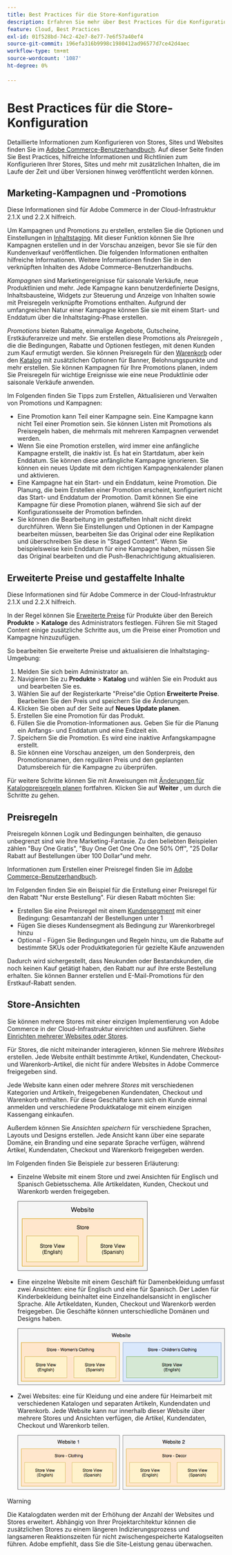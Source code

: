 ```yaml
---
title: Best Practices für die Store-Konfiguration
description: Erfahren Sie mehr über Best Practices für die Konfiguration Ihres Stores in Adobe Commerce in der Cloud-Infrastruktur.
feature: Cloud, Best Practices
exl-id: 01f528bd-74c2-42e7-8e77-7e6f57a40ef4
source-git-commit: 196efa316b9998c1980412ad96577d7ce42d4aec
workflow-type: tm+mt
source-wordcount: '1087'
ht-degree: 0%

---
```


# Best Practices für die Store-Konfiguration

Detaillierte Informationen zum Konfigurieren von Stores, Sites und Websites finden Sie im [Adobe Commerce-Benutzerhandbuch](https://experienceleague.adobe.com/docs/commerce-admin/user-guides/home.html). Auf dieser Seite finden Sie Best Practices, hilfreiche Informationen und Richtlinien zum Konfigurieren Ihrer Stores, Sites und mehr mit zusätzlichen Inhalten, die im Laufe der Zeit und über Versionen hinweg veröffentlicht werden können.

## Marketing-Kampagnen und -Promotions

Diese Informationen sind für Adobe Commerce in der Cloud-Infrastruktur 2.1.X und 2.2.X hilfreich.

Um Kampagnen und Promotions zu erstellen, erstellen Sie die Optionen und Einstellungen in [Inhaltstaging](https://experienceleague.adobe.com/docs/commerce-admin/content-design/staging/content-staging.html). Mit dieser Funktion können Sie Ihre Kampagnen erstellen und in der Vorschau anzeigen, bevor Sie sie für den Kundenverkauf veröffentlichen. Die folgenden Informationen enthalten hilfreiche Informationen. Weitere Informationen finden Sie in den verknüpften Inhalten des Adobe Commerce-Benutzerhandbuchs.

_Kampagnen_ sind Marketingereignisse für saisonale Verkäufe, neue Produktlinien und mehr. Jede Kampagne kann benutzerdefinierte Designs, Inhaltsbausteine, Widgets zur Steuerung und Anzeige von Inhalten sowie mit Preisregeln verknüpfte Promotions enthalten. Aufgrund der umfangreichen Natur einer Kampagne können Sie sie mit einem Start- und Enddatum über die Inhaltstaging-Phase erstellen.

_Promotions_ bieten Rabatte, einmalige Angebote, Gutscheine, Erstkäuferanreize und mehr. Sie erstellen diese Promotions als _Preisregeln_ , die die Bedingungen, Rabatte und Optionen festlegen, mit denen Kunden zum Kauf ermutigt werden. Sie können Preisregeln für den [Warenkorb](https://experienceleague.adobe.com/docs/commerce-admin/marketing/promotions/cart-rules/price-rules-cart.html) oder den [Katalog](https://experienceleague.adobe.com/docs/commerce-admin/marketing/promotions/catalog-rules/price-rules-catalog.html) mit zusätzlichen Optionen für Banner, Belohnungspunkte und mehr erstellen. Sie können Kampagnen für Ihre Promotions planen, indem Sie Preisregeln für wichtige Ereignisse wie eine neue Produktlinie oder saisonale Verkäufe anwenden.

Im Folgenden finden Sie Tipps zum Erstellen, Aktualisieren und Verwalten von Promotions und Kampagnen:

* Eine Promotion kann Teil einer Kampagne sein. Eine Kampagne kann nicht Teil einer Promotion sein. Sie können Listen mit Promotions als Preisregeln haben, die mehrmals mit mehreren Kampagnen verwendet werden.
* Wenn Sie eine Promotion erstellen, wird immer eine anfängliche Kampagne erstellt, die inaktiv ist. Es hat ein Startdatum, aber kein Enddatum. Sie können diese anfängliche Kampagne ignorieren. Sie können ein neues Update mit dem richtigen Kampagnenkalender planen und aktivieren.
* Eine Kampagne hat ein Start- und ein Enddatum, keine Promotion. Die Planung, die beim Erstellen einer Promotion erscheint, konfiguriert nicht das Start- und Enddatum der Promotion. Damit können Sie eine Kampagne für diese Promotion planen, während Sie sich auf der Konfigurationsseite der Promotion befinden.
* Sie können die Bearbeitung im gestaffelten Inhalt nicht direkt durchführen. Wenn Sie Einstellungen und Optionen in der Kampagne bearbeiten müssen, bearbeiten Sie das Original oder eine Replikation und überschreiben Sie diese in &quot;Staged Content&quot;. Wenn Sie beispielsweise kein Enddatum für eine Kampagne haben, müssen Sie das Original bearbeiten und die Push-Benachrichtigung aktualisieren.

## Erweiterte Preise und gestaffelte Inhalte

Diese Informationen sind für Adobe Commerce in der Cloud-Infrastruktur 2.1.X und 2.2.X hilfreich.

In der Regel können Sie [Erweiterte Preise](https://experienceleague.adobe.com/docs/commerce-admin/catalog/products/pricing/pricing-advanced.html) für Produkte über den Bereich **Produkte** > **Kataloge** des Administrators festlegen. Führen Sie mit Staged Content einige zusätzliche Schritte aus, um die Preise einer Promotion und Kampagne hinzuzufügen.

So bearbeiten Sie erweiterte Preise und aktualisieren die Inhaltstaging-Umgebung:

1. Melden Sie sich beim Administrator an.
1. Navigieren Sie zu **Produkte** > **Katalog** und wählen Sie ein Produkt aus und bearbeiten Sie es.
1. Wählen Sie auf der Registerkarte &quot;Preise&quot;die Option **Erweiterte Preise**. Bearbeiten Sie den Preis und speichern Sie die Änderungen.
1. Klicken Sie oben auf der Seite auf **Neues Update planen**.
1. Erstellen Sie eine Promotion für das Produkt.
1. Füllen Sie die Promotion-Informationen aus. Geben Sie für die Planung ein Anfangs- und Enddatum und eine Endzeit ein.
1. Speichern Sie die Promotion. Es wird eine inaktive Anfangskampagne erstellt.
1. Sie können eine Vorschau anzeigen, um den Sonderpreis, den Promotionsnamen, den regulären Preis und den geplanten Datumsbereich für die Kampagne zu überprüfen.

Für weitere Schritte können Sie mit Anweisungen mit [Änderungen für Katalogpreisregeln planen](https://experienceleague.adobe.com/docs/commerce-admin/marketing/promotions/catalog-rules/price-rule-catalog-scheduled-changes.html) fortfahren. Klicken Sie auf **Weiter** , um durch die Schritte zu gehen.

## Preisregeln

Preisregeln können Logik und Bedingungen beinhalten, die genauso unbegrenzt sind wie Ihre Marketing-Fantasie. Zu den beliebten Beispielen zählen &quot;Buy One Gratis&quot;, &quot;Buy One Get One One One 50% Off&quot;, &quot;25 Dollar Rabatt auf Bestellungen über 100 Dollar&quot;und mehr.

Informationen zum Erstellen einer Preisregel finden Sie im [Adobe Commerce-Benutzerhandbuch](https://experienceleague.adobe.com/docs/commerce-admin/marketing/promotions/catalog-rules/price-rules-catalog-create.html).

Im Folgenden finden Sie ein Beispiel für die Erstellung einer Preisregel für den Rabatt &quot;Nur erste Bestellung&quot;. Für diesen Rabatt möchten Sie:

* Erstellen Sie eine Preisregel mit einem [Kundensegment](https://experienceleague.adobe.com/en/docs/commerce-admin/customers/segments/customer-segment-price-rule) mit einer Bedingung: Gesamtanzahl der Bestellungen unter 1
* Fügen Sie dieses Kundensegment als Bedingung zur Warenkorbregel hinzu
* Optional - Fügen Sie Bedingungen und Regeln hinzu, um die Rabatte auf bestimmte SKUs oder Produktkategorien für gezielte Käufe anzuwenden

Dadurch wird sichergestellt, dass Neukunden oder Bestandskunden, die noch keinen Kauf getätigt haben, den Rabatt nur auf ihre erste Bestellung erhalten. Sie können Banner erstellen und E-Mail-Promotions für den Erstkauf-Rabatt senden.

## Store-Ansichten

Sie können mehrere Stores mit einer einzigen Implementierung von Adobe Commerce in der Cloud-Infrastruktur einrichten und ausführen. Siehe [Einrichten mehrerer Websites oder Stores](multiple-sites.md).

Für Stores, die nicht miteinander interagieren, können Sie mehrere _Websites_ erstellen. Jede Website enthält bestimmte Artikel, Kundendaten, Checkout- und Warenkorb-Artikel, die nicht für andere Websites in Adobe Commerce freigegeben sind.

Jede Website kann einen oder mehrere _Stores_ mit verschiedenen Kategorien und Artikeln, freigegebenen Kundendaten, Checkout und Warenkorb enthalten. Für diese Geschäfte kann sich ein Kunde einmal anmelden und verschiedene Produktkataloge mit einem einzigen Kassengang einkaufen.

Außerdem können Sie _Ansichten speichern_ für verschiedene Sprachen, Layouts und Designs erstellen. Jede Ansicht kann über eine separate Domäne, ein Branding und eine separate Sprache verfügen, während Artikel, Kundendaten, Checkout und Warenkorb freigegeben werden.

Im Folgenden finden Sie Beispiele zur besseren Erläuterung:

* Einzelne Website mit einem Store und zwei Ansichten für Englisch und Spanisch Gebietsschema. Alle Artikeldaten, Kunden, Checkout und Warenkorb werden freigegeben.

  ![Store-Beispiel 1](../../assets/example-store1.png)

* Eine einzelne Website mit einem Geschäft für Damenbekleidung umfasst zwei Ansichten: eine für Englisch und eine für Spanisch. Der Laden für Kinderbekleidung beinhaltet eine Einzelhandelsansicht in englischer Sprache. Alle Artikeldaten, Kunden, Checkout und Warenkorb werden freigegeben. Die Geschäfte können unterschiedliche Domänen und Designs haben.

  ![Store-Beispiel 2](../../assets/example-store2.png)

* Zwei Websites: eine für Kleidung und eine andere für Heimarbeit mit verschiedenen Katalogen und separaten Artikeln, Kundendaten und Warenkorb. Jede Website kann nur innerhalb dieser Website über mehrere Stores und Ansichten verfügen, die Artikel, Kundendaten, Checkout und Warenkorb teilen.

  ![Store-Beispiel 3](../../assets/example-store3.png)

>[!WARNING]
>
>Die Katalogdaten werden mit der Erhöhung der Anzahl der Websites und Stores erweitert. Abhängig von Ihrer Projektarchitektur können die zusätzlichen Stores zu einem längeren Indizierungsprozess und langsameren Reaktionszeiten für nicht zwischengespeicherte Katalogseiten führen. Adobe empfiehlt, dass Sie die Site-Leistung genau überwachen.
